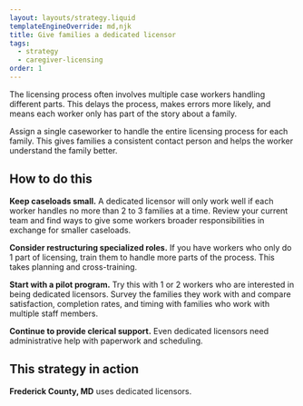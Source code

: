 ```yaml
---
layout: layouts/strategy.liquid
templateEngineOverride: md,njk
title: Give families a dedicated licensor
tags:
  - strategy
  - caregiver-licensing
order: 1
---
```

The licensing process often involves multiple case workers handling different parts. This delays the process, makes errors more likely, and means each worker only has part of the story about a family.

Assign a single caseworker to handle the entire licensing process for each family. This gives families a consistent contact person and helps the worker understand the family better.

## How to do this

**Keep caseloads small.** A dedicated licensor will only work well if each worker handles no more than 2 to 3 families at a time. Review your current team and find ways to give some workers broader responsibilities in exchange for smaller caseloads.

**Consider restructuring specialized roles.** If you have workers who only do 1 part of licensing, train them to handle more parts of the process. This takes planning and cross-training.

**Start with a pilot program.** Try this with 1 or 2 workers who are interested in being dedicated licensors. Survey the families they work with and compare satisfaction, completion rates, and timing with families who work with multiple staff members.

**Continue to provide clerical support.** Even dedicated licensors need administrative help with paperwork and scheduling.

## This strategy in action

**Frederick County, MD** uses dedicated licensors.
